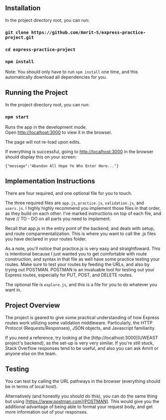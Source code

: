 ## Installation 

In the project directory root, you can run:

### `git clone https://github.com/Amrit-S/express-practice-project.git`
### `cd express-practice-project`
### `npm install`

Note: You should only have to run `npm install` one time, and this automatically download all dependencies for you. 

## Running the Project 

In the project directory root, you can run:

### `npm start`

Runs the app in the development mode.\
Open [http://localhost:3000](http://localhost:3000) to view it in the browser.

The page will not re-load upon edits. 

If everything is successful, going to [http://localhost:3000](http://localhost:3000) in the browser should display
this on your screen: 

`{"message":"Abandon All Hope Ye Who Enter Here..."}`

## Implementation Instructions 

There are four required, and one optional file for you to touch. 

The three required files are `app.js`, `practice.js`, `validation.js`, and `users.js`. I highly highly recommend you 
implement those files in that order, as they build on each other. I've marked instructions on top of each file,
and have // TO - DO on all parts you need to implement. 

Recall that app.js in the entry point of the backend, and deals with setup, and route comparmentalization. This is where
you want to call the .js files you have declared in your routes folder. 

As a note, you'll notice that practice.js is very easy and straightfoward. This is intentional because I just wanted
you to get comfortable with route construction, and syntax in that file as well have some practice testing your routes. Make sure
to test your routes by feeding the URLs, and also by trying out POSTMAN. POSTMAN is an invaluable tool for testing out your
Express routes, especially for PUT, POST, and DELETE routes. 

The optional file is `explore.js`, and this is a file for you to do whatever you want in. 

## Project Overview

The project is geared to give some practical understanding of how Express routes work utilizing some validation middleware. 
Particularly, the HTTP Protocol (Requests/Responses), JSON objects, and Javascript familiarity. 

If you need a reference, try looking at the [http://localhost:3000](UWEAST project's backend), as the set-up is very very similar. If you're still stuck, Stack Overflow responses tend to be useful, and also you can ask Amrit or anyone else on 
the team. 

## Testing

You can test by calling the URL pathways in the browser (everything should be in terms of local host). 

Alternatively (and honestly you should do this), you can do the same thing but using [https://www.postman.com](POSTMAN). This would give you the additional advantage of being able to format your request body, and get more information out of your responses. 